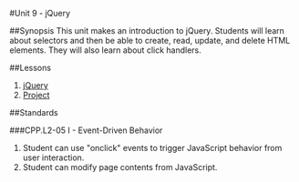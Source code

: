 #Unit 9 - jQuery

##Synopsis
This unit makes an introduction to jQuery. Students will learn about selectors and then be able to create, read, update, and delete HTML elements. They will also learn about click handlers.

##Lessons

1. [jQuery](lessons/1-jquery)
2. [Project](lessons/2-project)

##Standards

###CPP.L2-05 I - Event-Driven Behavior
1. Student	can	use	"onclick"	events	to	trigger	JavaScript	behavior	from	user	interaction.
2. Student	can modify	page	contents	from	JavaScript.
